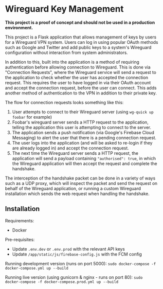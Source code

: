 # Wireguard Key Management

**This project is a proof of concept and should not be used in a production environment.**

This project is a Flask application that allows management of keys by users for a Wireguard VPN system. Users can log in using popular OAuth methods such as Google and Twitter and add public keys to a system's Wireguard configuration without interaction from system administrators.

In addition to this, built into the application is a method of requiring authentication before allowing connection to Wireguard. This is done via "Connection Requests", where the Wireguard service will send a request to the application to check whether the user has accepted the connection request. This requires the user to have logged in via their OAuth account and accept the connection request, before the user can connect. This adds another method of authentication to the VPN in addition to their private key.

The flow for connection requests looks something like this:

1. User attempts to connect to their Wireguard server (using `wg-quick up foobar` for example)
2. Foobar's wireguard server sends a HTTP request to the application, telling the application this user is attempting to connect to the server.
3. The application sends a push notification (via Google's Firebase Cloud Messaging) to alert the user that there is a pending connection request.
4. The user logs into the application (and will be asked to re-login if they are already logged in) and accept the connection request.
5. The next time the Wireguard server sends a HTTP request, the application will send a payload containing `"authorised": true`, in which the Wireguard application will then accept the request and complete the handshake.

The interception of the handshake packet can be done in a variety of ways such as a UDP proxy, which will inspect the packet and send the request on behalf of the Wireguard application, or running a custom Wireguard installation which sends the web request when handling the handshake.


## Installation

Requirements: 
- Docker

Pre-requisites:
- Update `.env.dev` or `.env.prod` with the relevant API keys
- Update `/app/static/js/firebase-config.js` with the FCM config

Running development version (runs on port 5000):
`sudo docker-compose -f docker-compose.yml up --build`

Running live version (using gunicorn & nginx - runs on port 80):
`sudo docker-compose -f docker-compose.prod.yml up --build`

